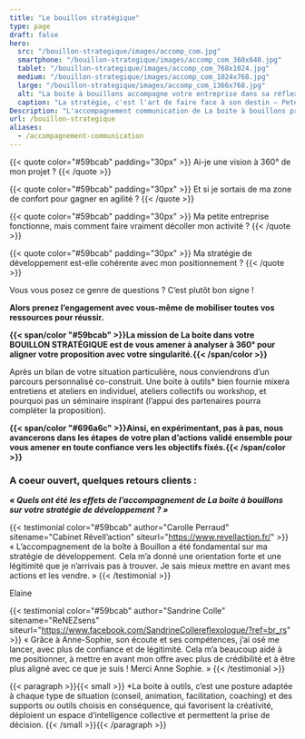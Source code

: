 ```yaml
---
title: "Le bouillon stratégique"
type: page
draft: false
hero:
  src: "/bouillon-strategique/images/accomp_com.jpg"
  smartphone: "/bouillon-strategique/images/accomp_com_360x640.jpg"
  tablet: "/bouillon-strategique/images/accomp_com_768x1024.jpg"
  medium: "/bouillon-strategique/images/accomp_com_1024x768.jpg"
  large: "/bouillon-strategique/images/accomp_com_1366x768.jpg"
  alt: "La boite à bouillons accompagne votre entreprise dans sa réflexion stratégique de développement"
  caption: "La stratégie, c'est l'art de faire face à son destin – Peter Drucker."
Description: "L'accompagnement communication de La boite à bouillons prend forme à travers trois formules : la formule lancement, la formule essentielle et la formule tranquillité. Pour chacune, la méthode de La boite à bouillons est d'associer le collectif avec des processus d'intelligence collective qui permettent de faire mûrir votre projet en phase avec votre profil et vos aspirations profondes. A terme, l'objectif principal est de vous donner les clés de votre communication pour avancer en toute autonomie et en confiance."
url: /bouillon-strategique
aliases:
  - /accompagnement-communication
---
```


{{< quote color="#59bcab" padding="30px" >}}
Ai-je une vision à 360° de mon projet ?
{{< /quote >}}

{{< quote color="#59bcab" padding="30px" >}}
Et si je sortais de ma zone de confort pour gagner en agilité ?
{{< /quote >}}

{{< quote color="#59bcab" padding="30px" >}}
Ma petite entreprise fonctionne, mais comment faire vraiment décoller mon activité ?
{{< /quote >}}

{{< quote color="#59bcab" padding="30px" >}}
Ma stratégie de développement est-elle cohérente avec mon positionnement ?
{{< /quote >}}

Vous vous posez ce genre de questions ? C&rsquo;est plutôt bon signe !

**Alors prenez l&rsquo;engagement avec vous-même de mobiliser toutes vos ressources pour réussir.**

**{{< span/color "#59bcab" >}}La mission de La boite dans votre BOUILLON STRATÉGIQUE est de vous amener à analyser à 360° pour aligner votre proposition avec votre singularité.{{< /span/color >}}**

Après un bilan de votre situation particulière, nous conviendrons d&rsquo;un parcours personnalisé co-construit. Une boite à outils\* bien fournie mixera entretiens et ateliers en individuel, ateliers collectifs ou workshop, et pourquoi pas un séminaire inspirant (l&rsquo;appui des partenaires pourra compléter la proposition).

**{{< span/color "#696a6c" >}}Ainsi, en expérimentant, pas à pas, nous avancerons dans les étapes de votre plan d&rsquo;actions validé ensemble pour vous amener en toute confiance vers les objectifs fixés.{{< /span/color >}}**

### A coeur ouvert, quelques retours clients :

**_« Quels ont été les effets de l&rsquo;accompagnement de La boite à bouillons sur votre stratégie de développement ? »_**

{{< testimonial color="#59bcab" author="Carolle Perraud" sitename="Cabinet Rêvell&rsquo;action" siteurl="https://www.revellaction.fr/" >}}
« L’accompagnement de la boîte à Bouillon a été fondamental sur ma stratégie de développement. Cela m’a donné une orientation forte et une légitimité que je n’arrivais pas à trouver. Je sais mieux mettre en avant mes actions et les vendre. »
{{< /testimonial >}}

Elaine

{{< testimonial color="#59bcab" author="Sandrine Colle" sitename="ReNEZsens" siteurl="https://www.facebook.com/SandrineCollereflexologue/?ref=br_rs" >}}
« Grâce à Anne-Sophie, son écoute et ses compétences, j’ai osé me lancer, avec plus de confiance et de légitimité. Cela m’a beaucoup aidé à me positionner, à mettre en avant mon offre avec plus de crédibilité et à être plus aligné avec ce que je suis ! Merci Anne Sophie. »
{{< /testimonial >}}

{{< paragraph >}}{{< small >}}
\*La boite à outils, c’est une posture adaptée à chaque type de situation (conseil, animation, facilitation, coaching) et des supports ou outils choisis en conséquence, qui favorisent la créativité, déploient un espace d’intelligence collective et permettent la prise de décision.
{{< /small >}}{{< /paragraph >}}
